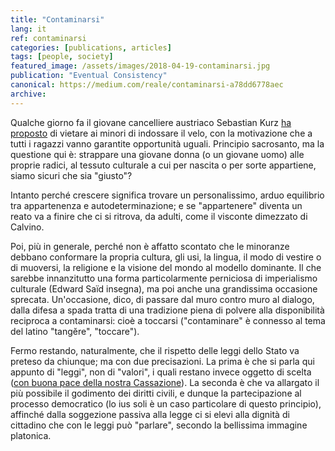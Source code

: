 ```yaml
---
title: "Contaminarsi"
lang: it
ref: contaminarsi
categories: [publications, articles]
tags: [people, society]
featured_image: /assets/images/2018-04-19-contaminarsi.jpg
publication: "Eventual Consistency"
canonical: https://medium.com/reale/contaminarsi-a78dd6778aec
archive:
---
```


Qualche giorno fa il giovane cancelliere austriaco Sebastian Kurz [ha proposto](https://www.welt.de/politik/ausland/article175144493/Oesterreich-Sebastian-Kurz-kuendigt-Kopftuchverbot-fuer-Kindergarten-und-Schule-an.html) di vietare ai minori di indossare il velo, con la motivazione che a tutti i ragazzi vanno garantite opportunità uguali. Principio sacrosanto, ma la questione qui è: strappare una giovane donna (o un giovane uomo) alle proprie radici, al tessuto culturale a cui per nascita o per sorte appartiene, siamo sicuri che sia "giusto"?

Intanto perché crescere significa trovare un personalissimo, arduo equilibrio tra appartenenza e autodeterminazione; e se "appartenere" diventa un reato va a finire che ci si ritrova, da adulti, come il visconte dimezzato di Calvino.

Poi, più in generale, perché non è affatto scontato che le minoranze debbano conformare la propria cultura, gli usi, la lingua, il modo di vestire o di muoversi, la religione e la visione del mondo al modello dominante. Il che sarebbe innanzitutto una forma particolarmente perniciosa di imperialismo culturale (Edward Saïd insegna), ma poi anche una grandissima occasione sprecata. Un'occasione, dico, di passare dal muro contro muro al dialogo, dalla difesa a spada tratta di una tradizione piena di polvere alla disponibilità reciproca a contaminarsi: cioè a toccarsi ("contaminare" è connesso al tema del latino "tangĕre", "toccare").

Fermo restando, naturalmente, che il rispetto delle leggi dello Stato va preteso da chiunque; ma con due precisazioni. La prima è che si parla qui appunto di "leggi", non di "valori", i quali restano invece oggetto di scelta ([con buona pace della nostra Cassazione](https://archiviodpc.dirittopenaleuomo.org/d/5420-sikh-condannato-per-porto-del-kirpan-una-discutibile-sentenza-della-cassazione-su-immigrazione-e-va)). La seconda è che va allargato il più possibile il godimento dei diritti civili, e dunque la partecipazione al processo democratico (lo ius soli è un caso particolare di questo principio), affinché dalla soggezione passiva alla legge ci si elevi alla dignità di cittadino che con le leggi può "parlare", secondo la bellissima immagine platonica.
